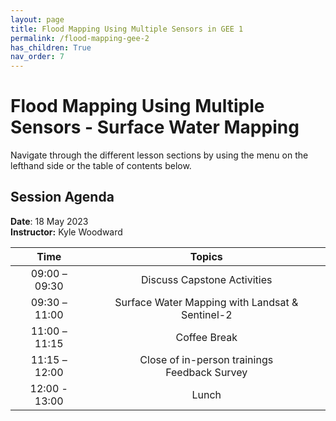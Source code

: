 ```yaml
---
layout: page
title: Flood Mapping Using Multiple Sensors in GEE 1
permalink: /flood-mapping-gee-2
has_children: True
nav_order: 7
---
```


# Flood Mapping Using Multiple Sensors - Surface Water Mapping

Navigate through the different lesson sections by using the menu on the lefthand side or the table of contents below.

## Session Agenda

**Date**: 18 May 2023  
**Instructor:** Kyle Woodward

|      Time     |                                                                                                       Topics                                                                                                                                     |
|:-------------:|:-----------------------------------------------------------------------------------------------------------------------------------------------------------------------------------------------------------------:|
| 09:00 – 09:30 |      Discuss Capstone Activities                 |
| 09:30 – 11:00 |      Surface Water Mapping with Landsat & Sentinel-2                                                         |
| 11:00 – 11:15 |                  Coffee Break                    |
| 11:15 – 12:00 |      Close of in-person trainings<br>Feedback Survey                                                             |      
| 12:00 - 13:00 |                  Lunch                           |
